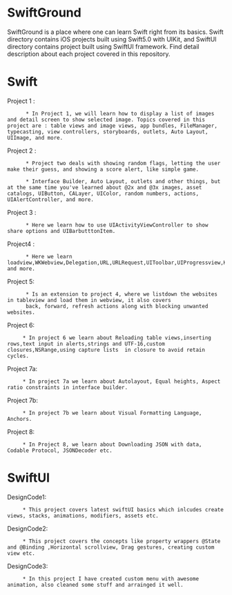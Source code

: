 # SwiftGround

SwiftGround is a place where one can learn Swift right from its basics. Swift directory contains iOS projects built using Swift5.0 with UIKit, and SwiftUI directory contains project built using SwiftUI framework. Find detail description about each project covered in this repository. 

# Swift

Project 1 : 

          * In Project 1, we will learn how to display a list of images and detail screen to show selected image. Topics covered in this project are : table views and image views, app bundles, FileManager, typecasting, view controllers, storyboards, outlets, Auto Layout, UIImage, and more.


Project 2 :

          * Project two deals with showing random flags, letting the user make their guess, and showing a score alert, like simple game. 

          * Interface Builder, Auto Layout, outlets and other things, but at the same time you've learned about @2x and @3x images, asset catalogs, UIButton, CALayer, UIColor, random numbers, actions, UIAlertController, and more.

Project 3 :

          * Here we learn how to use UIActivityViewController to show share options and UIBarbutttonItem. 

Project4 :

          * Here we learn loadview,WKWebview,Delegation,URL,URLRequest,UIToolbar,UIProgressview,KVO and more.

Project 5:

          * Is an extension to project 4, where we listdown the websites in tableview and load them in webview, it also covers 
          back, forward, refresh actions along with blocking unwanted websites. 

Project 6:

         * In project 6 we learn about Reloading table views,inserting rows,text input in alerts,strings and UTF-16,custom closures,NSRange,using capture lists  in closure to avoid retain cycles.

Project 7a:

         * In project 7a we learn about Autolayout, Equal heights, Aspect ratio constraints in interface builder. 
        
Project 7b:

         * In project 7b we learn about Visual Formatting Language, Anchors.

Project 8: 

         * In Project 8, we learn about Downloading JSON with data, Codable Protocol, JSONDecoder etc.  
         
# SwiftUI

DesignCode1:

         * This project covers latest swiftUI basics which inlcudes create views, stacks, animations, modifiers, assets etc.  

DesignCode2:

         * This project covers the concepts like property wrappers @State and @Binding ,Horizontal scrollview, Drag gestures, creating custom view etc.
         
DesignCode3:

         * In this project I have created custom menu with awesome animation, also cleaned some stuff and arrainged it well. 

